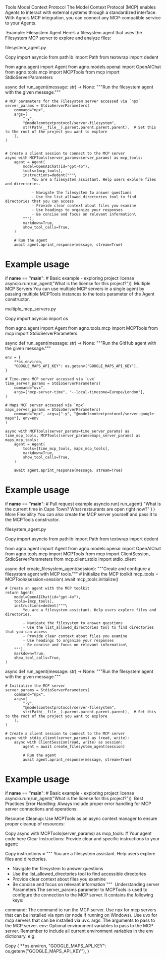 Tools
Model Context Protocol
The Model Context Protocol (MCP) enables Agents to interact with external systems through a standardized interface. With Agno’s MCP integration, you can connect any MCP-compatible service to your Agents.

​
Example: Filesystem Agent
Here’s a filesystem agent that uses the Filesystem MCP server to explore and analyze files:

filesystem_agent.py

Copy
import asyncio
from pathlib import Path
from textwrap import dedent

from agno.agent import Agent
from agno.models.openai import OpenAIChat
from agno.tools.mcp import MCPTools
from mcp import StdioServerParameters


async def run_agent(message: str) -> None:
    """Run the filesystem agent with the given message."""

    # MCP parameters for the Filesystem server accessed via `npx`
    server_params = StdioServerParameters(
        command="npx",
        args=[
            "-y",
            "@modelcontextprotocol/server-filesystem",
            str(Path(__file__).parent.parent.parent.parent),  # Set this to the root of the project you want to explore
        ],
    )


    # Create a client session to connect to the MCP server
    async with MCPTools(server_params=server_params) as mcp_tools:
        agent = Agent(
            model=OpenAIChat(id="gpt-4o"),
            tools=[mcp_tools],
            instructions=dedent("""\
                You are a filesystem assistant. Help users explore files and directories.

                - Navigate the filesystem to answer questions
                - Use the list_allowed_directories tool to find directories that you can access
                - Provide clear context about files you examine
                - Use headings to organize your responses
                - Be concise and focus on relevant information\
            """),
            markdown=True,
            show_tool_calls=True,
        )

        # Run the agent
        await agent.aprint_response(message, stream=True)


# Example usage
if __name__ == "__main__":
    # Basic example - exploring project license
    asyncio.run(run_agent("What is the license for this project?"))
​
Multiple MCP Servers
You can use multiple MCP servers in a single agent by passing multiple MCPTools instances to the tools parameter of the Agent constructor.

multiple_mcp_servers.py

Copy
import asyncio
import os

from agno.agent import Agent
from agno.tools.mcp import MCPTools
from mcp import StdioServerParameters


async def run_agent(message: str) -> None:
    """Run the GitHub agent with the given message."""

    env = {
        **os.environ,
        "GOOGLE_MAPS_API_KEY": os.getenv("GOOGLE_MAPS_API_KEY"),
    }

    # Time-zone MCP server accessed via `uvx`
    time_server_params = StdioServerParameters(
        command="uvx",
        args=["mcp-server-time", "--local-timezone=Europe/London"],
    )

    # Maps MCP server accessed via `npx`
    maps_server_params = StdioServerParameters(
        command="npx", args=["-y", "@modelcontextprotocol/server-google-maps"], env=env
    )

    async with MCPTools(server_params=time_server_params) as time_mcp_tools, MCPTools(server_params=maps_server_params) as maps_mcp_tools:
        agent = Agent(
            tools=[time_mcp_tools, maps_mcp_tools],
            markdown=True,
            show_tool_calls=True,
        )

        await agent.aprint_response(message, stream=True)


# Example usage
if __name__ == "__main__":
    # Pull request example
    asyncio.run(
        run_agent(
            "What is the current time in Cape Town? What restaurants are open right now?"
        )
    )
​
More Flexibility
You can also create the MCP server yourself and pass it to the MCPTools constructor.

filesystem_agent.py

Copy
import asyncio
from pathlib import Path
from textwrap import dedent

from agno.agent import Agent
from agno.models.openai import OpenAIChat
from agno.tools.mcp import MCPTools
from mcp import ClientSession, StdioServerParameters
from mcp.client.stdio import stdio_client


async def create_filesystem_agent(session):
    """Create and configure a filesystem agent with MCP tools."""
    # Initialize the MCP toolkit
    mcp_tools = MCPTools(session=session)
    await mcp_tools.initialize()

    # Create an agent with the MCP toolkit
    return Agent(
        model=OpenAIChat(id="gpt-4o"),
        tools=[mcp_tools],
        instructions=dedent("""\
            You are a filesystem assistant. Help users explore files and directories.

            - Navigate the filesystem to answer questions
            - Use the list_allowed_directories tool to find directories that you can access
            - Provide clear context about files you examine
            - Use headings to organize your responses
            - Be concise and focus on relevant information\
        """),
        markdown=True,
        show_tool_calls=True,
    )


async def run_agent(message: str) -> None:
    """Run the filesystem agent with the given message."""
    
    # Initialize the MCP server
    server_params = StdioServerParameters(
        command="npx",
        args=[
            "-y",
            "@modelcontextprotocol/server-filesystem",
            str(Path(__file__).parent.parent.parent.parent),  # Set this to the root of the project you want to explore
        ],
    )

    # Create a client session to connect to the MCP server
    async with stdio_client(server_params) as (read, write):
        async with ClientSession(read, write) as session:
            agent = await create_filesystem_agent(session)

            # Run the agent
            await agent.aprint_response(message, stream=True)


# Example usage
if __name__ == "__main__":
    # Basic example - exploring project license
    asyncio.run(run_agent("What is the license for this project?"))
​
Best Practices
Error Handling: Always include proper error handling for MCP server connections and operations.

Resource Cleanup: Use MCPTools as an async context manager to ensure proper cleanup of resources:


Copy
async with MCPTools(server_params) as mcp_tools:
    # Your agent code here
Clear Instructions: Provide clear and specific instructions to your agent:

Copy
instructions = """
You are a filesystem assistant. Help users explore files and directories.
- Navigate the filesystem to answer questions
- Use the list_allowed_directories tool to find accessible directories
- Provide clear context about files you examine
- Be concise and focus on relevant information
"""
​
Understanding server Parameters
The server_params parameter to MCPTools is used to configure the connection to the MCP server. It contains the following keys:

command: The command to run the MCP server.
Use npx for mcp servers that can be installed via npm (or node if running on Windows).
Use uvx for mcp servers that can be installed via uvx.
args: The arguments to pass to the MCP server.
env: Optional environment variables to pass to the MCP server. Remember to include all current environment variables in the env dictionary. e.g.

Copy
{
    **os.environ,
    "GOOGLE_MAPS_API_KEY": os.getenv("GOOGLE_MAPS_API_KEY"),
}
​
